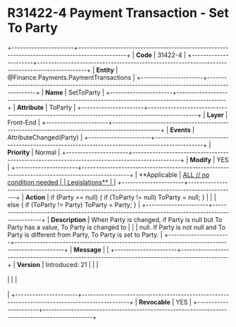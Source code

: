 ﻿---
erp.type: front-end-business-rule
erp.entity: Finance.Payments.PaymentTransactions
---

# R31422-4 Payment Transaction - Set To Party
+----------------------+-----------------------------------------------------------------------------------------------+
| **Code**             | 31422-4                                                                                       |
+----------------------+-----------------------------------------------------------------------------------------------+
| **Entity**           | @Finance.Payments.PaymentTransactions                                                         |
+----------------------+-----------------------------------------------------------------------------------------------+
| **Name**             | SetToParty                                                                                    |
+----------------------+-----------------------------------------------------------------------------------------------+
| **Attribute**        | ToParty                                                                                       |
+----------------------+-----------------------------------------------------------------------------------------------+
| **Layer**            | Front-End                                                                                     |
+----------------------+-----------------------------------------------------------------------------------------------+
| **Events**           | AttributeChanged(Party)                                                                       |
+----------------------+-----------------------------------------------------------------------------------------------+
| **Priority**         | Normal                                                                                        |
+----------------------+-----------------------------------------------------------------------------------------------+
| **Modify**           | YES                                                                                           |
+----------------------+-----------------------------------------------------------------------------------------------+
| **Applicable         | [ALL // no condition needed                                                                   |
| Legislations**       | ](xref:applicable-legislations)                                                               |
+----------------------+-----------------------------------------------------------------------------------------------+
| **Action**           | if (Party == null) { if (ToParty != null) ToParty = null; }                                   |
|                      | else { if (ToParty != Party) ToParty = Party; }                                               |
+----------------------+-----------------------------------------------------------------------------------------------+
| **Description**      | When Party is changed, if Party is null but To Party has a value, To Party is changed to      |
|                      | null. If Party is not null and To Party is different from Party, To Party is set to Party.    |
+----------------------+-----------------------------------------------------------------------------------------------+
| **Message**          |                                                                                               |
+----------------------+-----------------------------------------------------------------------------------------------+
| **Version**          | Introduced: 21                                                                                |
|                      | <br/><br/>                                                                                    |
|                      | <br/><br/>                                                                                    |
+----------------------+-----------------------------------------------------------------------------------------------+
| **Revocable**        | YES                                                                                           |
+----------------------+-----------------------------------------------------------------------------------------------+
